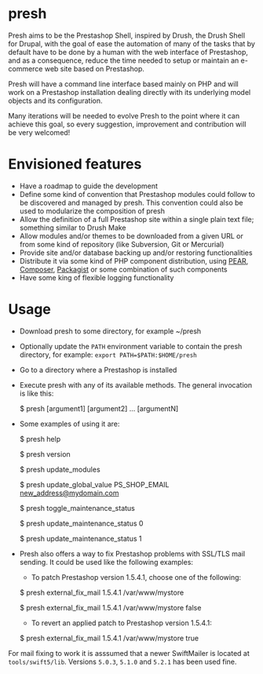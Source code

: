 presh
=====

Presh aims to be the Prestashop Shell, inspired by Drush, the Drush Shell for Drupal, with the goal of ease the automation of many of the tasks that by default have to be done by a human with the web interface of Prestashop, and as a consequence, reduce the time needed to setup or maintain an e-commerce web site based on Prestashop.

Presh will have a command line interface based mainly on PHP and will work on a Prestashop installation dealing directly with its underlying model objects and its configuration.

Many iterations will be needed to evolve Presh to the point where it can achieve this goal, so every suggestion, improvement and contribution will be very welcomed!

Envisioned features
===================

- Have a roadmap to guide the development
- Define some kind of convention that Prestashop modules could follow to be discovered and managed by presh. This convention could also be used to modularize the composition of presh
- Allow the definition of a full Prestashop site within a single plain text file; something similar to Drush Make
- Allow modules and/or themes to be downloaded from a given URL or from some kind of repository (like Subversion, Git or Mercurial)
- Provide site and/or database backing up and/or restoring functionalities
- Distribute it via some kind of PHP component distribution, using [PEAR](http://pear.php.net/), [Composer](https://getcomposer.org/), [Packagist](https://packagist.org/) or some combination of such components
- Have some king of flexible logging functionality

Usage
=====

- Download presh to some directory, for example ~/presh
- Optionally update the `PATH` environment variable to contain the presh directory, for example: `export PATH=$PATH:$HOME/presh`
- Go to a directory where a Prestashop is installed
- Execute presh with any of its available methods. The general invocation is like this:

    $ presh <command> [argument1] [argument2] ... [argumentN]
    
- Some examples of using it are:

    $ presh help

    $ presh version

    $ presh update_modules
    
    $ presh update_global_value PS_SHOP_EMAIL new_address@mydomain.com

    $ presh toggle_maintenance_status

    $ presh update_maintenance_status 0

    $ presh update_maintenance_status 1

- Presh also offers a way to fix Prestashop problems with SSL/TLS mail sending. It could be used like the following examples:

    - To patch Prestashop version 1.5.4.1, choose one of the following:

    $ presh external_fix_mail 1.5.4.1 /var/www/mystore

    $ presh external_fix_mail 1.5.4.1 /var/www/mystore false

    - To revert an applied patch to Prestashop version 1.5.4.1:

    $ presh external_fix_mail 1.5.4.1 /var/www/mystore true

For mail fixing to work it is asssumed that a newer SwiftMailer is located at `tools/swift5/lib`. Versions `5.0.3`, `5.1.0` and `5.2.1` has been used fine.